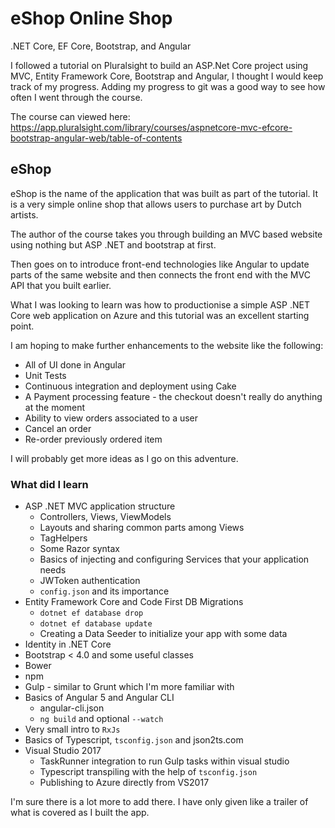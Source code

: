 # eShop Online Shop
.NET Core, EF Core, Bootstrap, and Angular

I followed a tutorial on Pluralsight to build an ASP.Net Core project using MVC, Entity Framework Core, Bootstrap and Angular, I thought I would keep track of my progress. Adding my progress to git was a good way to see how often I went through the course.

The course can viewed here: https://app.pluralsight.com/library/courses/aspnetcore-mvc-efcore-bootstrap-angular-web/table-of-contents

## eShop

eShop is the name of the application that was built as part of the tutorial. It is a very simple online shop that allows users to purchase art by Dutch artists. 

The author of the course takes you through building an MVC based website using nothing but ASP .NET and bootstrap at first. 

Then goes on to introduce front-end technologies like Angular to update parts of the same website and then connects the front end with the MVC API that you built earlier. 

What I was looking to learn was how to productionise a simple ASP .NET Core web application on Azure and this tutorial was an excellent starting point. 

I am hoping to make further enhancements to the website like the following:

  * All of UI done in Angular
  * Unit Tests
  * Continuous integration and deployment using Cake
  * A Payment processing feature - the checkout doesn't really do anything at the moment
  * Ability to view orders associated to a user
  * Cancel an order
  * Re-order previously ordered item

I will probably get more ideas as I go on this adventure. 

### What did I learn

  * ASP .NET MVC application structure
    * Controllers, Views, ViewModels
    * Layouts and sharing common parts among Views
    * TagHelpers
    * Some Razor syntax
    * Basics of injecting and configuring Services that your application needs
    * JWToken authentication
    * `config.json` and its importance
  * Entity Framework Core and Code First DB Migrations
    * `dotnet ef database drop`
    * `dotnet ef database update`
    * Creating a Data Seeder to initialize your app with some data
  * Identity in .NET Core
  * Bootstrap < 4.0 and some useful classes
  * Bower
  * npm
  * Gulp - similar to Grunt which I'm more familiar with
  * Basics of Angular 5 and Angular CLI
    * angular-cli.json 
    * `ng build` and optional `--watch`
  * Very small intro to `RxJs`
  * Basics of Typescript, `tsconfig.json` and json2ts.com
  * Visual Studio 2017
    * TaskRunner integration to run Gulp tasks within visual studio
    * Typescript transpiling with the help of `tsconfig.json`
    * Publishing to Azure directly from VS2017

I'm sure there is a lot more to add there. I have only given like a trailer of what is covered as I built the app. 

